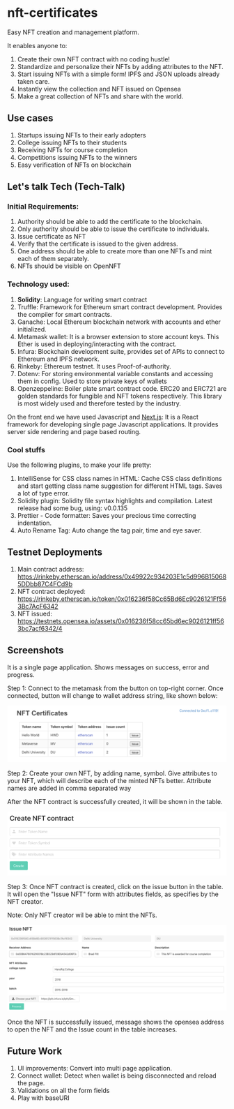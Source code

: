 # nft-certificates
Easy NFT creation and management platform.

It enables anyone to:
1. Create their own NFT contract with no coding hustle!
2. Standardize and personalize their NFTs by adding attributes to the NFT.
3. Start issuing NFTs with a simple form! IPFS and JSON uploads already taken care.
3. Instantly view the collection and NFT issued on Opensea
4. Make a great collection of NFTs and share with the world.

## Use cases
1. Startups issuing NFTs to their early adopters
2. College issuing NFTs to their students
3. Receiving NFTs for course completion
4. Competitions issuing NFTs to the winners
5. Easy verification of NFTs on blockchain

## Let's talk Tech (Tech-Talk)

### Initial Requirements:
1. Authority should be able to add the certificate to the blockchain.
2. Only authority should be able to issue the certificate to individuals.
3. Issue certificate as NFT
4. Verify that the certificate is issued to the given address.
5. One address should be able to create more than one NFTs and mint each of them separately.
6. NFTs should be visible on OpenNFT

### Technology used:
1. **Solidity**: Language for writing smart contract
2. Truffle: Framework for Ethereum smart contract development. Provides the compiler for smart contracts.
3. Ganache: Local Ethereum blockchain network with accounts and ether initialized.
4. Metamask wallet: It is a browser extension to store account keys. This Ether is used in deploying/interacting with the contract.
5. Infura: Blockchain development suite, provides set of APIs to connect to Ethereum and IPFS network.
6. Rinkeby: Ethereum testnet. It uses Proof-of-authority.
7. Dotenv: For storing environmental variable constants and accessing them in config. Used to store private keys of wallets
8. Openzeppeline: Boiler plate smart contract code. ERC20 and ERC721 are golden standards for fungible and NFT tokens respectively. This library is most widely used and therefore tested by the industry.

On the front end we have used Javascript and <a href="https://nextjs.org" target="_blank">Next.js</a>: It is a React framework for developing single page Javascript applications. It provides server side rendering and page based routing. 

### Cool stuffs
Use the following plugins, to make your life pretty:
1. IntelliSense for CSS class names in HTML: Cache CSS class definitions and start getting class name suggestion for different HTML tags. Saves a lot of type error.
2. Solidity plugin: Solidity file syntax highlights and compilation. Latest release had some bug, using: v0.0.135
3. Prettier - Code formatter: Saves your precious time correcting indentation.
4. Auto Rename Tag: Auto change the tag pair, time and eye saver.

## Testnet Deployments
1. Main contract address: https://rinkeby.etherscan.io/address/0x49922c934203E1c5d996B150685DDbb87C4FCd9b
2. NFT contract deployed: https://rinkeby.etherscan.io/token/0x016236f58Cc65Bd6Ec9026121Ff563Bc7AcF6342
3. NFT issued: https://testnets.opensea.io/assets/0x016236f58cc65bd6ec9026121ff563bc7acf6342/4

## Screenshots
It is a single page application. Shows messages on success, error and progress. 

Step 1: Connect to the metamask from the button on top-right corner. Once connected, button will change to wallet address string, like shown below:

![View NFT](screenshot1.png)

Step 2: Create your own NFT, by adding name, symbol. Give attributes to your NFT, which will describe each of the minted NFTs better. Attribute names are added in comma separated way

After the NFT contract is successfully created, it will be shown in the table.

![Create NFT](screenshot2.png)

Step 3: Once NFT contract is created, click on the issue button in the table. It will open the "Issue NFT" form with attributes fields, as specifies by the NFT creator. 

Note: Only NFT creator wil be able to mint the NFTs.

![Issue NFT](screenshot4.png)


Once the NFT is successfully issued, message shows the opensea address to open the NFT and the Issue count in the table increases.

## Future Work

1. UI improvements: Convert into multi page application.
2. Connect wallet: Detect when wallet is being disconnected and reload the page.
3. Validations on all the form fields
4. Play with baseURI